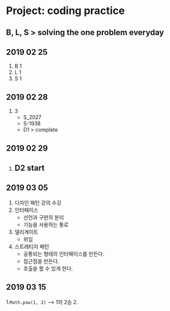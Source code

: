 # Project: coding practice

## B, L, S > solving the one problem everyday

## 2019 02 25
1. B 1
2. L 1
3. S 1

## 2019 02 28
1. 3
    - S_2027
    - S-1938
    - D1 > complete

## 2019 02 29
1. D2 start
    - 
## 2019 03 05
1. 디자인 패턴 강의 수강
2. 인터페이스
    - 선언과 구현의 분리
    - 기능을 사용하는 통로
3. 델리게이트
    - 위임
4. 스트레티지 패턴
    - 공통되는 형태의 인터페이스를 만든다. 
    - 접근점을 만든다. 
    - 호출을 할 수 있게 한다.


## 2019 03 15
1.<code>Math.pow(1, 2)</code> --> 1의 2승
2. 
    